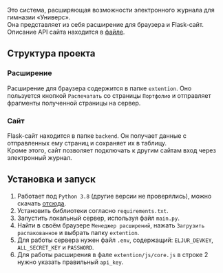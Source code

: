 Это система, расширяющая возможности электронного журнала для гимназии «Универс».  
Она представляет из себя расширение для браузера и Flask-сайт.  
Описание API сайта находится в [файле](API.md).

## Структура проекта
### Расширение
Расширение для браузера содержится в папке `extention`.
Оно пользуется кнопкой `Распечатать` со страницы `Портфолио` и отправляет фрагменты полученной страницы на сервер.  

### Сайт
Flask-сайт находится в папке `backend`.
Он получает данные с отправленных ему страниц и сохраняет их в таблицу.  
Кроме этого, сайт позволяет подключать к другим сайтам вход через электронный журнал.

## Установка и запуск
1. Работает под `Python 3.8` (другие версии не проверялись), можно скачать [отсюда](https://www.python.org/downloads/).
2. Установить библиотеки согласно `requirements.txt`.
3. Запустить локальный сервер, используя файл `main.py`.
4. Найти в своём браузере `Менеджер расширений`, нажать `Загрузить распакованное` и выбрать папку `extention`.
5. Для работы сервера нужен файл `.env`, содержащий: `ELJUR_DEVKEY`, `ALL_SECRET_KEY` и `PASSWORD`.
6. Для работы расширения в фале `extention/js/core.js` в строке 2 нужно указать правильный `api_key`.